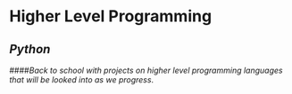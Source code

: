 # **Higher Level Programming**

## ***Python***

####_Back to school with projects on higher level programming languages that will be looked into as we progress_.
